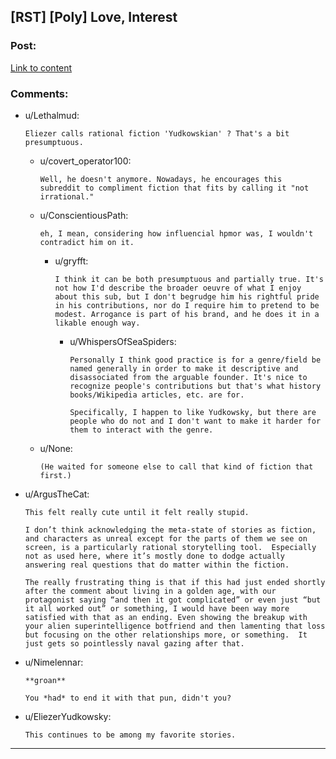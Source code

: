 ## [RST] [Poly] Love, Interest

### Post:

[Link to content](https://justisdevan.tumblr.com/post/161646944789/love-interest)

### Comments:

- u/Lethalmud:
  ```
  Eliezer calls rational fiction 'Yudkowskian' ? That's a bit presumptuous.
  ```

  - u/covert_operator100:
    ```
    Well, he doesn't anymore. Nowadays, he encourages this subreddit to compliment fiction that fits by calling it "not irrational."
    ```

  - u/ConscientiousPath:
    ```
    eh, I mean, considering how influencial hpmor was, I wouldn't contradict him on it.
    ```

    - u/gryfft:
      ```
      I think it can be both presumptuous and partially true. It's not how I'd describe the broader oeuvre of what I enjoy about this sub, but I don't begrudge him his rightful pride in his contributions, nor do I require him to pretend to be modest. Arrogance is part of his brand, and he does it in a likable enough way.
      ```

      - u/WhispersOfSeaSpiders:
        ```
        Personally I think good practice is for a genre/field be named generally in order to make it descriptive and disassociated from the arguable founder. It's nice to recognize people's contributions but that's what history books/Wikipedia articles, etc. are for.

        Specifically, I happen to like Yudkowsky, but there are people who do not and I don't want to make it harder for them to interact with the genre.
        ```

  - u/None:
    ```
    (He waited for someone else to call that kind of fiction that first.)
    ```

- u/ArgusTheCat:
  ```
  This felt really cute until it felt really stupid.  

  I don’t think acknowledging the meta-state of stories as fiction, and characters as unreal except for the parts of them we see on screen, is a particularly rational storytelling tool.  Especially not as used here, where it’s mostly done to dodge actually answering real questions that do matter within the fiction. 

  The really frustrating thing is that if this had just ended shortly after the comment about living in a golden age, with our protagonist saying “and then it got complicated” or even just “but it all worked out” or something, I would have been way more satisfied with that as an ending. Even showing the breakup with your alien superintelligence botfriend and then lamenting that loss but focusing on the other relationships more, or something.  It just gets so pointlessly naval gazing after that.
  ```

- u/Nimelennar:
  ```
  **groan**

  You *had* to end it with that pun, didn't you?
  ```

- u/EliezerYudkowsky:
  ```
  This continues to be among my favorite stories.
  ```

---

